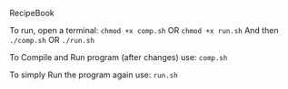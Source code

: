 RecipeBook

To run, open a terminal:
`chmod +x comp.sh` OR `chmod +x run.sh`
And then
`./comp.sh` OR `./run.sh`

To Compile and Run program (after changes) use: `comp.sh`

To simply Run the program again use: `run.sh`
